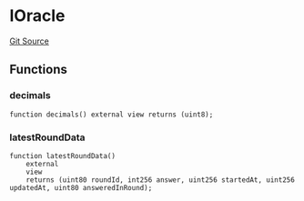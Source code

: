 # IOracle
[Git Source](https://github.com/bob-collective/bob/blob/82f2904bc9683a0c36a15ec6e164256dd25fd4c2/src/paymasters/Oracle.sol)


## Functions
### decimals


```solidity
function decimals() external view returns (uint8);
```

### latestRoundData


```solidity
function latestRoundData()
    external
    view
    returns (uint80 roundId, int256 answer, uint256 startedAt, uint256 updatedAt, uint80 answeredInRound);
```

